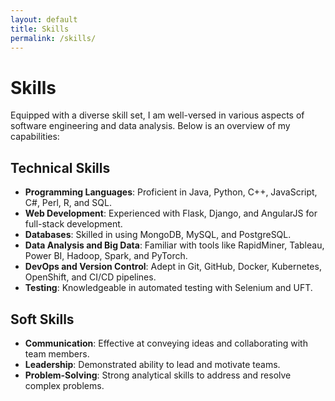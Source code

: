 ```yaml
---
layout: default
title: Skills
permalink: /skills/
---
```


# Skills

Equipped with a diverse skill set, I am well-versed in various aspects of software engineering and data analysis. Below is an overview of my capabilities:

## Technical Skills

- **Programming Languages**: Proficient in Java, Python, C++, JavaScript, C#, Perl, R, and SQL.
- **Web Development**: Experienced with Flask, Django, and AngularJS for full-stack development.
- **Databases**: Skilled in using MongoDB, MySQL, and PostgreSQL.
- **Data Analysis and Big Data**: Familiar with tools like RapidMiner, Tableau, Power BI, Hadoop, Spark, and PyTorch.
- **DevOps and Version Control**: Adept in Git, GitHub, Docker, Kubernetes, OpenShift, and CI/CD pipelines.
- **Testing**: Knowledgeable in automated testing with Selenium and UFT.

## Soft Skills

- **Communication**: Effective at conveying ideas and collaborating with team members.
- **Leadership**: Demonstrated ability to lead and motivate teams.
- **Problem-Solving**: Strong analytical skills to address and resolve complex problems.
